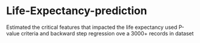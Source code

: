 # Life-Expectancy-prediction

Estimated the critical features that impacted the life expectancy used P-value criteria and backward step regression ove a 3000+ records in dataset

